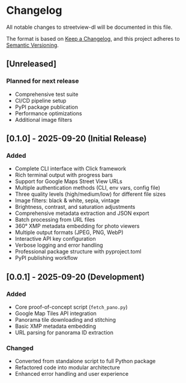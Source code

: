 # Changelog

All notable changes to streetview-dl will be documented in this file.

The format is based on [Keep a Changelog](https://keepachangelog.com/en/1.0.0/),
and this project adheres to [Semantic Versioning](https://semver.org/spec/v2.0.0.html).

## [Unreleased]

### Planned for next release
- Comprehensive test suite
- CI/CD pipeline setup
- PyPI package publication
- Performance optimizations
- Additional image filters

## [0.1.0] - 2025-09-20 (Initial Release)

### Added
- Complete CLI interface with Click framework
- Rich terminal output with progress bars
- Support for Google Maps Street View URLs
- Multiple authentication methods (CLI, env vars, config file)
- Three quality levels (high/medium/low) for different file sizes
- Image filters: black & white, sepia, vintage
- Brightness, contrast, and saturation adjustments
- Comprehensive metadata extraction and JSON export
- Batch processing from URL files
- 360° XMP metadata embedding for photo viewers
- Multiple output formats (JPEG, PNG, WebP)
- Interactive API key configuration
- Verbose logging and error handling
- Professional package structure with pyproject.toml
- PyPI publishing workflow

## [0.0.1] - 2025-09-20 (Development)

### Added
- Core proof-of-concept script (`fetch_pano.py`)
- Google Map Tiles API integration
- Panorama tile downloading and stitching
- Basic XMP metadata embedding
- URL parsing for panorama ID extraction

### Changed
- Converted from standalone script to full Python package
- Refactored code into modular architecture
- Enhanced error handling and user experience
